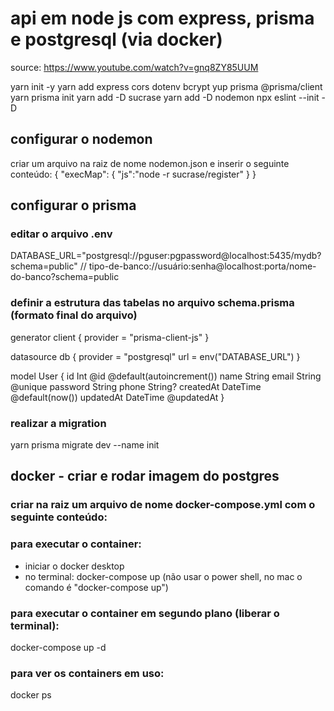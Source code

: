 # api em node js com express, prisma e postgresql (via docker)
source:
https://www.youtube.com/watch?v=gnq8ZY85UUM


yarn init -y
yarn add express cors dotenv bcrypt yup prisma @prisma/client
yarn prisma init
yarn add -D sucrase
yarn add -D nodemon
npx eslint --init -D
## configurar o nodemon
criar um arquivo na raiz de nome nodemon.json e inserir o seguinte conteúdo:
{
    "execMap": {
        "js":"node -r sucrase/register"
    }
}

## configurar o prisma
### editar o arquivo .env
DATABASE_URL="postgresql://pguser:pgpassword@localhost:5435/mydb?schema=public"
// tipo-de-banco://usuário:senha@localhost:porta/nome-do-banco?schema=public

### definir a estrutura das tabelas no arquivo schema.prisma (formato final do arquivo)
generator client {
  provider = "prisma-client-js"
}

datasource db {
  provider = "postgresql"
  url      = env("DATABASE_URL")
}

model User {
  id        Int      @id @default(autoincrement())
  name      String
  email     String   @unique
  password  String
  phone     String?
  createdAt DateTime @default(now())
  updatedAt DateTime @updatedAt
}

### realizar a migration
yarn prisma migrate dev --name init


## docker - criar e rodar imagem do postgres
### criar na raiz um arquivo de nome docker-compose.yml com o seguinte conteúdo:

### para executar o container:
- iniciar o docker desktop  
- no terminal: docker-compose up (não usar o power shell, no mac o comando é "docker-compose up")

### para executar o container em segundo plano (liberar o terminal):
docker-compose up -d

### para ver os containers em uso:
docker ps

